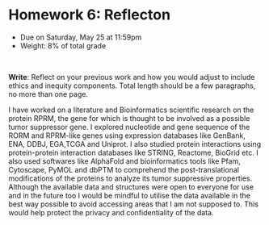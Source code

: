 # Homework 6: Reflecton

- Due on Saturday, May 25 at 11:59pm
- Weight: 8% of total grade

<br>

**Write**: Reflect on your previous work and how you would adjust to include ethics and inequity components. Total length should be a few paragraphs, no more than one page.


I have worked on a literature and Bioinformatics scientific research on the protein RPRM, the gene for which is thought to be involved as a possible tumor suppressor gene. I explored nucleotide and gene sequence of the RORM and RPRM-like genes using expression databases like GenBank, ENA, DDBJ, EGA,TCGA and Uniprot. I also studied protein interactions using protein-protein interaction databases like STRING, Reactome, BioGrid etc. I also used softwares like AlphaFold and bioinformatics tools like Pfam, Cytoscape, PyMOL and dbPTM to comprehend the post-translational modifications of the proteins to analyze its tumor suppressive properties. Although the available data and structures were open to everyone for use and in the future too I would be mindful to utilise the data available in the best way possible to avoid accessing areas that I am not supposed to. This would help protect the privacy and confidentiality of the data.
